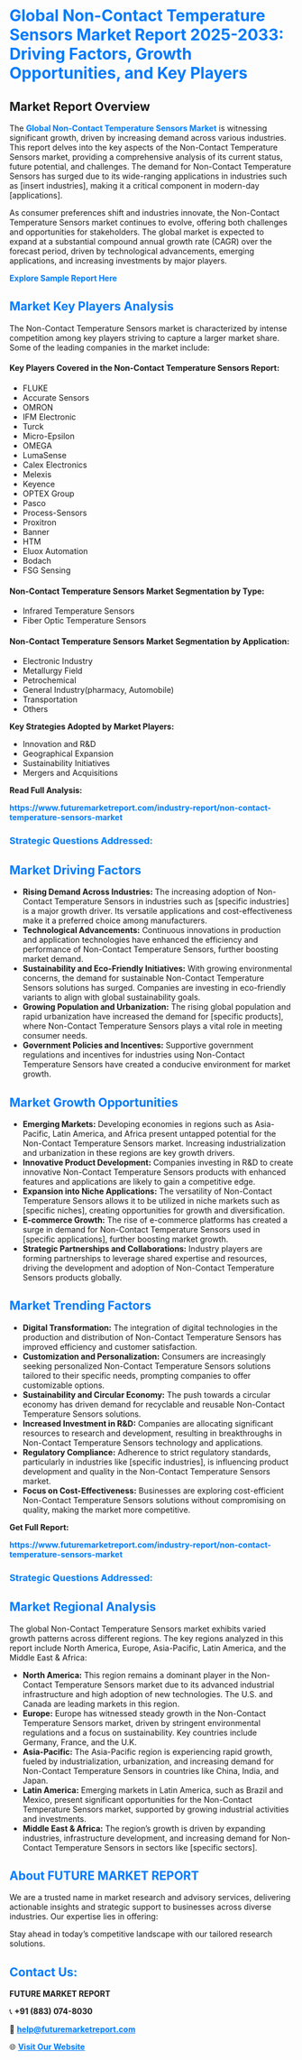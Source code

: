 <h1 style="color: #007BFF;">Global Non-Contact Temperature Sensors Market Report 2025-2033: Driving Factors, Growth Opportunities, and Key Players</h1>

<section id="overview">
<h2>Market Report Overview</h2>
<p>The <a href="https://www.futuremarketreport.com/industry-report/non-contact-temperature-sensors-market" style="color: #007BFF; text-decoration: none;"><strong>Global Non-Contact Temperature Sensors Market</strong></a> is witnessing significant growth, driven by increasing demand across various industries. This report delves into the key aspects of the Non-Contact Temperature Sensors market, providing a comprehensive analysis of its current status, future potential, and challenges. The demand for Non-Contact Temperature Sensors has surged due to its wide-ranging applications in industries such as [insert industries], making it a critical component in modern-day [applications].</p>
<p>As consumer preferences shift and industries innovate, the Non-Contact Temperature Sensors market continues to evolve, offering both challenges and opportunities for stakeholders. The global market is expected to expand at a substantial compound annual growth rate (CAGR) over the forecast period, driven by technological advancements, emerging applications, and increasing investments by major players.</p>
</section>

<section id="overview">
<p><a href="https://www.futuremarketreport.com/request-sample/reportId=104697" style="color: #007BFF; text-decoration: none;"><strong>Explore Sample Report Here</strong></a></p>
</section>

<section id="key-players">
<h2 style="color: #007BFF;">Market Key Players Analysis</h2>
<p>The Non-Contact Temperature Sensors market is characterized by intense competition among key players striving to capture a larger market share. Some of the leading companies in the market include:</p>
<h4>Key Players Covered in the Non-Contact Temperature Sensors Report:</h4>
<ul><li>FLUKE</li><li>Accurate Sensors</li><li>OMRON</li><li>IFM Electronic</li><li>Turck</li><li>Micro-Epsilon</li><li>OMEGA</li><li>LumaSense</li><li>Calex Electronics</li><li>Melexis</li><li>Keyence</li><li>OPTEX Group</li><li>Pasco</li><li>Process-Sensors</li><li>Proxitron</li><li>Banner</li><li>HTM</li><li>Eluox Automation</li><li>Bodach</li><li>FSG Sensing</li></ul>
<h4>Non-Contact Temperature Sensors Market Segmentation by Type:</h4>
<ul><li>Infrared Temperature Sensors</li><li>Fiber Optic Temperature Sensors</li></ul>

<h4>Non-Contact Temperature Sensors Market Segmentation by Application:</h4>
<ul><li>Electronic Industry</li><li>Metallurgy Field</li><li>Petrochemical</li><li>General Industry(pharmacy, Automobile)</li><li>Transportation</li><li>Others</li></ul>
<p><strong>Key Strategies Adopted by Market Players:</strong></p>
<ul>
<li>Innovation and R&D</li>
<li>Geographical Expansion</li>
<li>Sustainability Initiatives</li>
<li>Mergers and Acquisitions</li>
</ul>
</section>

<section>
<p><strong>Read Full Analysis: </strong></p><a href="https://www.futuremarketreport.com/industry-report/non-contact-temperature-sensors-market" style="color: #007BFF; text-decoration: none;"><strong>https://www.futuremarketreport.com/industry-report/non-contact-temperature-sensors-market</strong></a>
<h3 style="color: #007BFF;">Strategic Questions Addressed:</h3>
</section>

<section id="driving-factors">
<h2 style="color: #007BFF;">Market Driving Factors</h2>
<ul>
<li><strong>Rising Demand Across Industries:</strong> The increasing adoption of Non-Contact Temperature Sensors in industries such as [specific industries] is a major growth driver. Its versatile applications and cost-effectiveness make it a preferred choice among manufacturers.</li>
<li><strong>Technological Advancements:</strong> Continuous innovations in production and application technologies have enhanced the efficiency and performance of Non-Contact Temperature Sensors, further boosting market demand.</li>
<li><strong>Sustainability and Eco-Friendly Initiatives:</strong> With growing environmental concerns, the demand for sustainable Non-Contact Temperature Sensors solutions has surged. Companies are investing in eco-friendly variants to align with global sustainability goals.</li>
<li><strong>Growing Population and Urbanization:</strong> The rising global population and rapid urbanization have increased the demand for [specific products], where Non-Contact Temperature Sensors plays a vital role in meeting consumer needs.</li>
<li><strong>Government Policies and Incentives:</strong> Supportive government regulations and incentives for industries using Non-Contact Temperature Sensors have created a conducive environment for market growth.</li>
</ul>
</section>

<section id="growth-opportunities">
<h2 style="color: #007BFF;">Market Growth Opportunities</h2>
<ul>
<li><strong>Emerging Markets:</strong> Developing economies in regions such as Asia-Pacific, Latin America, and Africa present untapped potential for the Non-Contact Temperature Sensors market. Increasing industrialization and urbanization in these regions are key growth drivers.</li>
<li><strong>Innovative Product Development:</strong> Companies investing in R&D to create innovative Non-Contact Temperature Sensors products with enhanced features and applications are likely to gain a competitive edge.</li>
<li><strong>Expansion into Niche Applications:</strong> The versatility of Non-Contact Temperature Sensors allows it to be utilized in niche markets such as [specific niches], creating opportunities for growth and diversification.</li>
<li><strong>E-commerce Growth:</strong> The rise of e-commerce platforms has created a surge in demand for Non-Contact Temperature Sensors used in [specific applications], further boosting market growth.</li>
<li><strong>Strategic Partnerships and Collaborations:</strong> Industry players are forming partnerships to leverage shared expertise and resources, driving the development and adoption of Non-Contact Temperature Sensors products globally.</li>
</ul>
</section>

<section id="trending-factors">
<h2 style="color: #007BFF;">Market Trending Factors</h2>
<ul>
<li><strong>Digital Transformation:</strong> The integration of digital technologies in the production and distribution of Non-Contact Temperature Sensors has improved efficiency and customer satisfaction.</li>
<li><strong>Customization and Personalization:</strong> Consumers are increasingly seeking personalized Non-Contact Temperature Sensors solutions tailored to their specific needs, prompting companies to offer customizable options.</li>
<li><strong>Sustainability and Circular Economy:</strong> The push towards a circular economy has driven demand for recyclable and reusable Non-Contact Temperature Sensors solutions.</li>
<li><strong>Increased Investment in R&D:</strong> Companies are allocating significant resources to research and development, resulting in breakthroughs in Non-Contact Temperature Sensors technology and applications.</li>
<li><strong>Regulatory Compliance:</strong> Adherence to strict regulatory standards, particularly in industries like [specific industries], is influencing product development and quality in the Non-Contact Temperature Sensors market.</li>
<li><strong>Focus on Cost-Effectiveness:</strong> Businesses are exploring cost-efficient Non-Contact Temperature Sensors solutions without compromising on quality, making the market more competitive.</li>
</ul>
</section>

<section>
<p><strong>Get Full Report: </strong></p><a href="https://www.futuremarketreport.com/industry-report/non-contact-temperature-sensors-market" style="color: #007BFF; text-decoration: none;"><strong>https://www.futuremarketreport.com/industry-report/non-contact-temperature-sensors-market</strong></a>
<h3 style="color: #007BFF;">Strategic Questions Addressed:</h3>
</section>


<section id="regional-analysis">
<h2 style="color: #007BFF;">Market Regional Analysis</h2>
<p>The global Non-Contact Temperature Sensors market exhibits varied growth patterns across different regions. The key regions analyzed in this report include North America, Europe, Asia-Pacific, Latin America, and the Middle East & Africa:</p>
<ul>
<li><strong>North America:</strong> This region remains a dominant player in the Non-Contact Temperature Sensors market due to its advanced industrial infrastructure and high adoption of new technologies. The U.S. and Canada are leading markets in this region.</li>
<li><strong>Europe:</strong> Europe has witnessed steady growth in the Non-Contact Temperature Sensors market, driven by stringent environmental regulations and a focus on sustainability. Key countries include Germany, France, and the U.K.</li>
<li><strong>Asia-Pacific:</strong> The Asia-Pacific region is experiencing rapid growth, fueled by industrialization, urbanization, and increasing demand for Non-Contact Temperature Sensors in countries like China, India, and Japan.</li>
<li><strong>Latin America:</strong> Emerging markets in Latin America, such as Brazil and Mexico, present significant opportunities for the Non-Contact Temperature Sensors market, supported by growing industrial activities and investments.</li>
<li><strong>Middle East & Africa:</strong> The region’s growth is driven by expanding industries, infrastructure development, and increasing demand for Non-Contact Temperature Sensors in sectors like [specific sectors].</li>
</ul>
</section>

<footer>
<h2 style="color: #007BFF;">About FUTURE MARKET REPORT</h2>
<p>We are a trusted name in market research and advisory services, delivering actionable insights and strategic support to businesses across diverse industries. Our expertise lies in offering:</p>

<p>Stay ahead in today’s competitive landscape with our tailored research solutions.</p>

<h2 style="color: #007BFF;">Contact Us:</h2>
<p><strong>FUTURE MARKET REPORT</strong></p>
<p>📞 <strong>+91 (883) 074-8030</strong></p>
<p>📧 <strong><a href="mailto:help@futuremarketreport.com" style="color: #007BFF;">help@futuremarketreport.com</a></strong></p>
<p>🌐 <strong><a href="https://www.futuremarketreport.com/" style="color: #007BFF;">Visit Our Website</a></strong></p>
</footer>